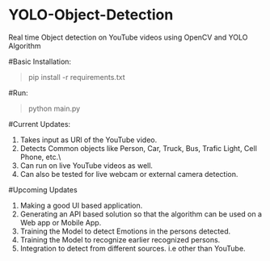 # YOLO-Object-Detection
Real time Object detection on YouTube videos using OpenCV and YOLO Algorithm


#Basic Installation:

> pip install -r requirements.txt


#Run:

> python main.py


#Current Updates:
1. Takes input as URl of the YouTube video.
2. Detects Common objects like Person, Car, Truck, Bus, Trafic Light, Cell Phone, etc.\
3. Can run on live YouTube videos as well.
4. Can also be tested for live webcam or external camera detection.

#Upcoming Updates
1. Making a good UI based application.
2. Generating an API based solution so that the algorithm can be used on a Web app or Mobile App.
3. Training the Model to detect Emotions in the persons detected.
4. Training the Model to recognize earlier recognized persons.
5. Integration to detect from different sources. i.e other than YouTube.
